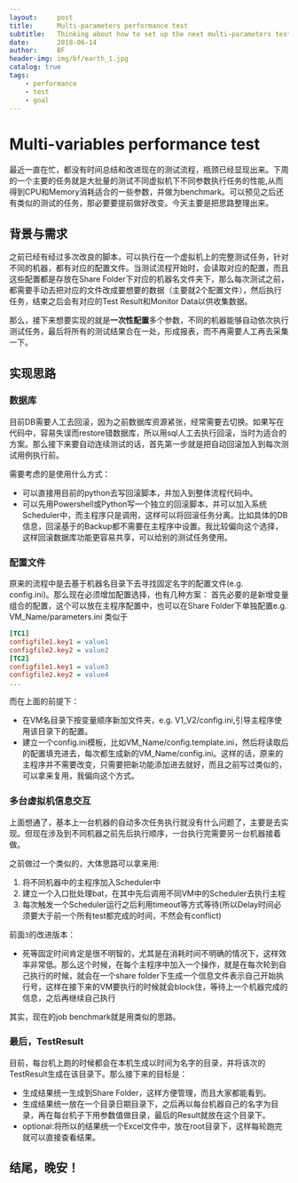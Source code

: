 ```yaml
---
layout:     post
title:      Multi-parameters performance test
subtitle:   Thinking about how to set up the next multi-parameters test
date:       2018-06-14
author:     BF
header-img: img/bf/earth_1.jpg
catalog: true
tags:
    - performance
    - test
    - goal
---
```

# Multi-variables performance test
最近一直在忙，都没有时间总结和改进现在的测试流程，瓶颈已经显现出来。下周的一个主要的任务就是大批量的测试不同虚拟机下不同参数执行任务的性能,从而得到CPU和Memory消耗适合的一些参数，并做为benchmark。可以预见之后还有类似的测试的任务，那必要要提前做好改变。今天主要是把思路整理出来。
<!-- more -->
## 背景与需求
之前已经有经过多次改良的脚本，可以执行在一个虚拟机上的完整测试任务，针对不同的机器，都有对应的配置文件。当测试流程开始时，会读取对应的配置，而且这些配置都是存放在Share Folder下对应的机器名文件夹下，那么每次测试之前，都需要手动去把对应的文件改成要想要的数据（主要就2个配置文件），然后执行任务，结束之后会有对应的Test Result和Monitor Data以供收集数据。

那么，接下来想要实现的就是**一次性配置**多个参数，不同的机器能够自动依次执行测试任务，最后将所有的测试结果合在一处，形成报表，而不再需要人工再去采集一下。

## 实现思路
### 数据库
目前DB需要人工去回滚，因为之前数据库资源紧张，经常需要去切换。如果写在代码中，容易失误而restore错数据库，所以用sql人工去执行回滚，当时为适合的方案。那么接下来要自动连续测试的话，首先第一步就是把自动回滚加入到每次测试用例执行前。

需要考虑的是使用什么方式：
* 可以直接用目前的python去写回滚脚本，并加入到整体流程代码中。
* 可以先用Powershell或Python写一个独立的回滚脚本，并可以加入系统Scheduler中，而主程序只是调用，这样可以将回滚任务分离。比如具体的DB信息，回滚基于的Backup都不需要在主程序中设置。我比较偏向这个选择，这样回滚数据库功能更容易共享，可以给别的测试任务使用。

### 配置文件
原来的流程中是去基于机器名目录下去寻找固定名字的配置文件(e.g. config.ini)。那么现在必须增加配置选择，也有几种方案：
首先必要的是新增变量组合的配置，这个可以放在主程序配置中，也可以在Share Folder下单独配置e.g. VM_Name/parameters.ini 类似于
```ini
[TC1]
configfile1.key1 = value1
configfile2.key2 = value2
[TC2]
configfile1.key1 = value3
configfile2.key2 = value4
...
```
而在上面的前提下：
* 在VM名目录下按变量顺序新加文件夹，e.g. V1_V2/config.ini,引导主程序使用该目录下的配置。
* 建立一个config.ini模板，比如VM_Name/config.template.ini，然后将读取后的配置填充进去，每次都生成新的VM_Name/config.ini。这样的话，原来的主程序并不需要改变，只需要把新功能添加进去就好，而且之前写过类似的，可以拿来复用，我偏向这个方式。

### 多台虚拟机信息交互
上面想通了，基本上一台机器的自动多次任务执行就没有什么问题了，主要是去实现。但现在涉及到不同机器之前先后执行顺序，一台执行完需要另一台机器接着做。

之前做过一个类似的，大体思路可以拿来用:

1. 将不同机器中的主程序加入Scheduler中
2. 建立一个入口批处理bat，在其中先后调用不同VM中的Scheduler去执行主程
3. 每次触发一个Scheduler运行之后利用timeout等方式等待(所以Delay时间必须要大于前一个所有test都完成的时间，不然会有conflict)

前面`3`的改进版本：
* 死等固定时间肯定是很不明智的，尤其是在消耗时间不明确的情况下，这样效率非常低。那么这个时候，在每个主程序中加入一个操作，就是在每次轮到自己执行的时候，就会在一个share folder下生成一个信息文件表示自己开始执行号，这样在接下来的VM要执行的时候就会block住，等待上一个机器完成的信息，之后再继续自己执行

其实，现在的job benchmark就是用类似的思路。

### 最后，TestResult
目前，每台机上跑的时候都会在本机生成以时间为名字的目录，并将该次的TestResult生成在该目录下。那么接下来的目标是：
* 生成结果统一生成到Share Folder，这样方便管理，而且大家都能看到。
* 生成结果统一放在一个目录日期目录下，之后再以每台机器自己的名字为目录，再在每台机子下用参数值做目录，最后的Result就放在这个目录下。
* optional:将所以的结果统一个Excel文件中，放在root目录下，这样每轮跑完就可以直接查看结果。

## 结尾，晚安！







